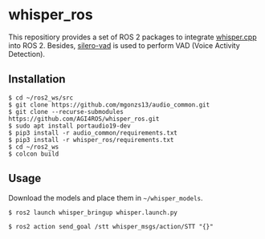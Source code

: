 # whisper_ros

This repositiory provides a set of ROS 2 packages to integrate [whisper.cpp](https://github.com/ggerganov/whisper.cpp) into ROS 2. Besides, [silero-vad](https://github.com/snakers4/silero-vad) is used to perform VAD (Voice Activity Detection).

## Installation

```shell
$ cd ~/ros2_ws/src
$ git clone https://github.com/mgonzs13/audio_common.git
$ git clone --recurse-submodules https://github.com/AGI4ROS/whisper_ros.git
$ sudo apt install portaudio19-dev
$ pip3 install -r audio_common/requirements.txt
$ pip3 install -r whisper_ros/requirements.txt
$ cd ~/ros2_ws
$ colcon build
```

## Usage

Download the models and place them in `~/whisper_models`.

```shell
$ ros2 launch whisper_bringup whisper.launch.py
```

```shell
$ ros2 action send_goal /stt whisper_msgs/action/STT "{}"
```
